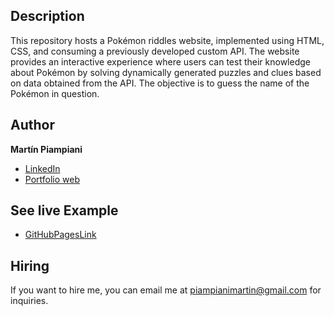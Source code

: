 ## Description
This repository hosts a Pokémon riddles website, implemented using HTML, CSS, and consuming a previously developed custom API. The website provides an interactive experience where users can test their knowledge about Pokémon by solving dynamically generated puzzles and clues based on data obtained from the API. The objective is to guess the name of the Pokémon in question.

## Author
**Martín Piampiani**

* [LinkedIn](https://www.linkedin.com/in/martin-piampiani)
* [Portfolio web](https://1pampu.github.io/my-portfolio/)

## See live Example
- [GitHubPagesLink](https://1pampu.github.io/poke-guess/)

## Hiring
If you want to hire me, you can email me at piampianimartin@gmail.com for inquiries.